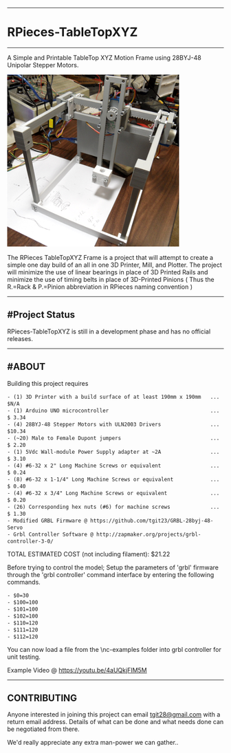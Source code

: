 -----------------------------------------------------------------------------------
# RPieces-TableTopXYZ
-----------------------------------------------------------------------------------
A Simple and Printable TableTop XYZ Motion Frame using 28BYJ-48 Unipolar Stepper
Motors.

<img src="./images/SmallCropped_SAM_2709.png" height="400" width="400">

The RPieces TableTopXYZ Frame is a project that will attempt to create a simple one
day build of an all in one 3D Printer, Mill, and Plotter.  The project will minimize
the use of linear bearings in place of 3D Printed Rails and minimize the use of 
timing belts in place of 3D-Printed Pinions ( Thus the R.=Rack & P.=Pinion 
abbreviation in RPieces naming convention )

-----------------------------------------------------------------------------------
#Project Status
-----------------------------------------------------------------------------------
RPieces-TableTopXYZ is still in a development phase and has no official releases.  

-----------------------------------------------------------------------------------
#ABOUT
-----------------------------------------------------------------------------------
Building this project requires

    - (1) 3D Printer with a build surface of at least 190mm x 190mm   ... $N/A
    - (1) Arduino UNO microcontroller                                 ... $ 3.34
    - (4) 28BYJ-48 Stepper Motors with ULN2003 Drivers                ... $10.34
    - (~20) Male to Female Dupont jumpers                             ... $ 2.20
    - (1) 5Vdc Wall-module Power Supply adapter at ~2A                ... $ 3.10
    - (4) #6-32 x 2" Long Machine Screws or equivalent                ... $ 0.24
    - (8) #6-32 x 1-1/4" Long Machine Screws or equivalent            ... $ 0.40
    - (4) #6-32 x 3/4" Long Machine Screws or equivalent              ... $ 0.20
    - (26) Corresponding hex nuts (#6) for machine screws             ... $ 1.30
    - Modified GRBL Firmware @ https://github.com/tgit23/GRBL-28byj-48-Servo
    - Grbl Controller Software @ http://zapmaker.org/projects/grbl-controller-3-0/

TOTAL ESTIMATED COST (not including filament): $21.22

Before trying to control the model;  Setup the parameters of 'grbl' firmware through
the 'grbl controller' command interface by entering the following commands.

    - $0=30
    - $100=100
    - $101=100
    - $102=100
    - $110=120
    - $111=120
    - $112=120
    
You can now load a file from the \nc-examples folder into grbl controller for unit
testing.

Example Video @ https://youtu.be/4aUQkjFIM5M

-----------------------------------------------------------------------------------
CONTRIBUTING
-----------------------------------------------------------------------------------
Anyone interested in joining this project can email
tgit28@gmail.com with a return email address.  Details of what can
be done and what needs done can be negotiated from there.

We'd really appreciate any extra man-power we can gather..